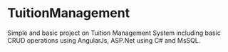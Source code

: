 # TuitionManagement
Simple and basic project on Tuition Management System including basic CRUD operations using AngularJs, ASP.Net using C# and MsSQL. 
